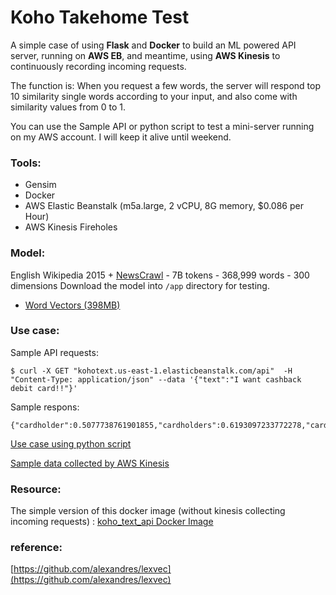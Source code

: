 ﻿

# Koho Takehome Test
A simple case of using **Flask** and **Docker** to build an ML powered API server, running on **AWS EB**,  and meantime, using **AWS Kinesis** to continuously recording incoming requests. 

The function is: When you request a few words, the server will respond top 10 similarity single words according to your input, and also come with similarity values from 0 to 1.  

You can use the Sample API or python script to test a mini-server running on my AWS account. I will keep it alive until weekend.  

### Tools:
- Gensim
- Docker
- AWS Elastic Beanstalk (m5a.large, 2 vCPU, 8G memory, $0.086 per Hour)
- AWS Kinesis Fireholes
### Model:
English Wikipedia 2015 +  [NewsCrawl](http://www.statmt.org/wmt14/translation-task.html)  - 7B tokens - 368,999 words - 300 dimensions
Download the model into `/app` directory for testing.

-   [Word Vectors (398MB)](https://www.dropbox.com/s/kguufyc2xcdi8yk/lexvec.enwiki%2Bnewscrawl.300d.W.pos.vectors.gz?dl=1)


### Use case:

Sample API requests:

    $ curl -X GET "kohotext.us-east-1.elasticbeanstalk.com/api"  -H "Content-Type: application/json" --data '{"text":"I want cashback debit card!!"}'

Sample respons:

    {"cardholder":0.5077738761901855,"cardholders":0.6193097233772278,"cards":0.6568129658699036,"cheque":0.5149604082107544,"contactless":0.5407369136810303,"customers":0.5053408741950989,"if":0.5097475051879883,"ll":0.5397184491157532,"overdraft":0.527230441570282,"you":0.6080142855644226}

[Use case using  python script](https://github.com/jesseyichenfeng/koho_takehome_test/blob/master/api_requests_example.ipynb)

[Sample data collected by AWS Kinesis](https://github.com/jesseyichenfeng/koho_takehome_test/blob/master/kohotext-1-2019-12-18-04-23-05-32fc0319-19ad-4d19-b004-65c460c1c6fe)



### Resource:
The simple version of this docker image (without kinesis collecting incoming requests) :
[koho_text_api Docker Image](https://hub.docker.com/r/fengyic1/koho_text_api)

### reference:
[https://github.com/alexandres/lexvec](https://github.com/alexandres/lexvec)


